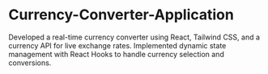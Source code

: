 # Currency-Converter-Application
Developed a real-time currency converter using React, Tailwind CSS, and a currency API for live exchange rates. Implemented dynamic state management with React Hooks to handle currency selection and conversions.
